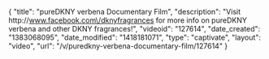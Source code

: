 {
    "title": "pureDKNY verbena Documentary Film",
    "description": "Visit http:\/\/www.facebook.com\/dknyfragrances for more info on pureDKNY verbena and other DKNY fragrances!",
    "videoid": "127614",
    "date_created": "1383068095",
    "date_modified": "1418181071",
    "type": "captivate",
    "layout": "video",
    "url": "\/v\/puredkny-verbena-documentary-film\/127614"
}